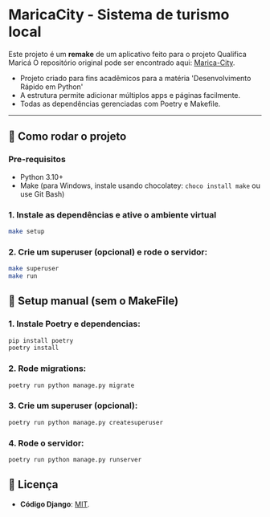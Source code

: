 # MaricaCity - Sistema de turismo local

Este projeto é um **remake** de um aplicativo feito para o projeto Qualifica Maricá
O repositório original pode ser encontrado aqui: [Marica-City](https://github.com/GabrielaPeroni/Marica-City).

- Projeto criado para fins acadêmicos para a matéria 'Desenvolvimento Rápido em Python'
- A estrutura permite adicionar múltiplos apps e páginas facilmente.
- Todas as dependências gerenciadas com Poetry e Makefile.

---

## 🚀 Como rodar o projeto

### Pre-requisitos

- Python 3.10+
- Make (para Windows, instale usando chocolatey: `choco install make` ou use Git Bash)

### 1. Instale as dependências e ative o ambiente virtual

```bash
make setup
```

### 2. Crie um superuser (opcional) e rode o servidor:

```bash
make superuser
make run
```

## 📖 Setup manual (sem o MakeFile)

### 1. Instale Poetry e dependencias:

```bash
pip install poetry
poetry install
```

### 2. Rode migrations:

```bash
poetry run python manage.py migrate
```

### 3. Crie um superuser (opcional):

```bash
poetry run python manage.py createsuperuser
```

### 4. Rode o servidor:

```bash
poetry run python manage.py runserver
```

## 📜 Licença

- **Código Django**: [MIT](./LICENSE.txt).
